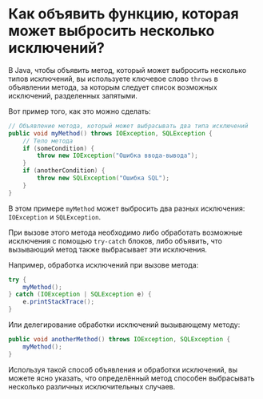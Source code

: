 # Как объявить функцию, которая может выбросить несколько исключений?

В Java, чтобы объявить метод, который может выбросить несколько типов исключений, вы используете ключевое слово `throws` в объявлении метода, за которым следует список возможных исключений, разделенных запятыми. 

Вот пример того, как это можно сделать:

```java
// Объявление метода, который может выбрасывать два типа исключений
public void myMethod() throws IOException, SQLException {
    // Тело метода
    if (someCondition) {
        throw new IOException("Ошибка ввода-вывода");
    }
    if (anotherCondition) {
        throw new SQLException("Ошибка SQL");
    }
}
```

В этом примере `myMethod` может выбросить два разных исключения: `IOException` и `SQLException`.

При вызове этого метода необходимо либо обработать возможные исключения с помощью `try-catch` блоков, либо объявить, что вызывающий метод также выбрасывает эти исключения.

Например, обработка исключений при вызове метода:

```java
try {
    myMethod();
} catch (IOException | SQLException e) {
    e.printStackTrace();
}
```

Или делегирование обработки исключений вызывающему методу:

```java
public void anotherMethod() throws IOException, SQLException {
    myMethod();
}
```

Используя такой способ объявления и обработки исключений, вы можете ясно указать, что определённый метод способен выбрасывать несколько различных исключительных случаев.